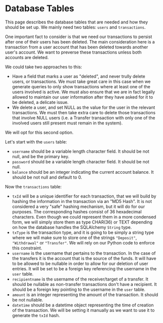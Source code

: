# Database Tables

This page describes the database tables that are needed and how they should be set up. We mainly need two tables: `users` and `transactions`.

One important fact to consider is that we need our transactions to persist after one of their users has been deleted. The main consideration here is a transaction from a user account that has been deleted towards another user's account. We want to preverse these transactions unless both accounts are deleted.

We could take two approaches to this:

- Have a field that marks a user as "deleted", and never trully delete users, or transactions. We must take great care in this case when we generate queries to only show transactions where at least one of the users involved is active. We must also ensure that we are in fact legally allowed to maintain our user information after they have asked for it to be deleted, a delicate issue.
- We delete a user, and set NULL as the value for the user in the relevant transactions. We must then take extra care to delete those transactions that involve NULL users (i.e. a Transfer transaction with only one of the involved users still present must remain in the system).

We will opt for this second option.

Let's start with the `users` table:

- `username` should be a variable length character field. It should be not null, and be the primary key.
- `password` should be a variable length character field. It should be not null.
- `balance` should be an integer indicating the current account balance. It should be not null and default to 0.

Now the `transactions` table:

- `txId` will be a unique identifier for each transaction, that we will build by hashing the information in the transaction via an "MD5 Hash". It is not considered a very "safe" hashing mechanism, but it will do for our purposes. The corresponding hashes consist of 36 hexadecimal characters. Even though we could represent them in a more condensed form, we will simply store them as type CHAR(36) or TEXT depending on how the database handles the SQLAlchemy `String` type.
- `txType` is the transaction type, and it is going to be simply a string type where we will make sure to store one of the strings `"Deposit"`, `"Withdrawal"` or `"Transfer"`. We will rely on our Python code to enforce this constraint.
- `username` is the username that pertains to the transaction. In the case of the transfers it is the account that is the source of the funds. It will have to be allowed to be nullable in order to allow for our deletion of user entries. It will be set to be a foreign key referencing the username in the `user` table.
- `recipientname` is the username of the receiver/target of a transfer. It should be nullable as non-transfer transactions don't have a recipient. It should be a foreign key pointing to the username in the `user` table.
- `amount` is an integer representing the amount of the transaction. It should be not nullable.
- `datetime` should be a datetime object representing the time of creation of the transaction. We will be setting it manually as we want to use it to generate the `txId` hash.
